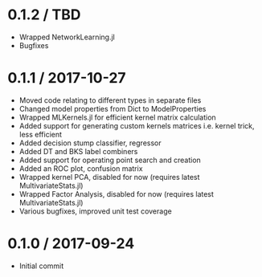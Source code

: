 0.1.2 / TBD 
==================
  * Wrapped NetworkLearning.jl
  * Bugfixes

0.1.1 / 2017-10-27 
==================
  * Moved code relating to different types in separate files
  * Changed model properties from Dict to ModelProperties
  * Wrapped MLKernels.jl for efficient kernel matrix calculation
  * Added support for generating custom kernels matrices i.e. kernel trick, less efficient 
  * Added decision stump classifier, regressor
  * Added DT and BKS label combiners
  * Added support for operating point search and creation
  * Added an ROC plot, confusion matrix  
  * Wrapped kernel PCA, disabled for now (requires latest MultivariateStats.jl)
  * Wrapped Factor Analysis, disabled for now (requires latest MultivariateStats.jl)
  * Various bugfixes, improved unit test coverage

0.1.0 / 2017-09-24
==================
  * Initial commit
